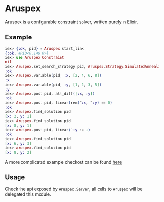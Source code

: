 # Aruspex
Aruspex is a configurable constraint solver, written purely in Elixir.

## Example
```elixir
iex> {:ok, pid} = Aruspex.start_link
{:ok, #PID<0.149.0>}
iex> use Aruspex.Constraint
nil
iex> Aruspex.set_search_strategy pid, Aruspex.Strategy.SimulatedAnnealing
:ok
iex> Aruspex.variable(pid, :x, [2, 4, 6, 8])
:x
iex> Aruspex.variable(pid, :y, [1, 2, 3, 5])
:y
iex> Aruspex.post pid, all_diff([:x, :y])
:ok
iex> Aruspex.post pid, linear(rem(^:x, ^:y) == 0)
:ok
iex> Aruspex.find_solution pid
[x: 2, y: 1]
iex> Aruspex.find_solution pid
[x: 8, y: 1]
iex> Aruspex.post pid, linear(^:y != 1)
:ok
iex> Aruspex.find_solution pid
[x: 6, y: 3]
iex> Aruspex.find_solution pid
[x: 8, y: 2]
```

A more complicated example checkout can be found [here](test/aruspex/strategy_test.exs)

## Usage
Check the api exposed by `Aruspex.Server`, all calls to `Aruspex` will be
delegated this module.
